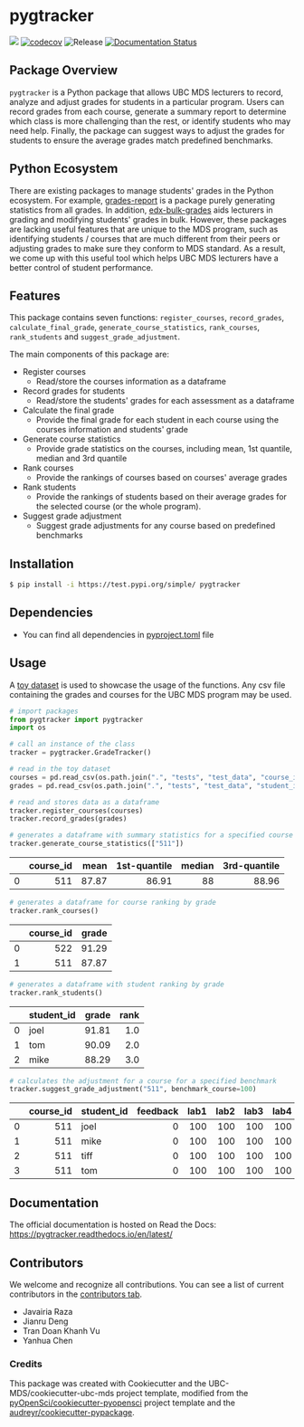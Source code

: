 # pygtracker 

![](https://github.com/UBC-MDS/pygtracker/workflows/build/badge.svg) [![codecov](https://codecov.io/gh/UBC-MDS/pygtracker/branch/main/graph/badge.svg)](https://codecov.io/gh/UBC-MDS/pygtracker) ![Release](https://github.com/UBC-MDS/pygtracker/workflows/Release/badge.svg) [![Documentation Status](https://readthedocs.org/projects/pygtracker/badge/?version=latest)](https://pygtracker.readthedocs.io/en/latest/?badge=latest)

## Package Overview
`pygtracker` is a Python package that allows UBC MDS lecturers to record, analyze and adjust grades for students in a particular program. Users can record grades from each course, generate a summary report to determine which class is more challenging than the rest, or identify students who may need help. Finally, the package can suggest ways to adjust the grades for students to ensure the average grades match predefined benchmarks. 

## Python Ecosystem
There are existing packages to manage students' grades in the Python ecosystem. For example, [grades-report](https://pypi.org/project/grades-report/) is a package purely generating statistics from all grades. In addition, [edx-bulk-grades](https://pypi.org/project/edx-bulk-grades/) aids lecturers in grading and modifying students' grades in bulk. However, these packages are lacking useful features that are unique to the MDS program, such as identifying students / courses that are much different from their peers or adjusting grades to make sure they conform to MDS standard. As a result, we come up with this useful tool which helps UBC MDS lecturers have a better control of student performance.

## Features
This package contains seven functions: `register_courses`, `record_grades`, `calculate_final_grade`, `generate_course_statistics`, `rank_courses`, `rank_students` and `suggest_grade_adjustment`.

The main components of this package are:

- Register courses
  - Read/store the courses information as a dataframe
- Record grades for students
  - Read/store the students' grades for each assessment as a dataframe
- Calculate the final grade
  - Provide the final grade for each student in each course using the courses information and students' grade
- Generate course statistics
  - Provide grade statistics on the courses, including mean, 1st quantile, median and 3rd quantile
- Rank courses
  - Provide the rankings of courses based on courses' average grades
- Rank students
  - Provide the rankings of students based on their average grades for the selected course (or the whole program).
- Suggest grade adjustment
  - Suggest grade adjustments for any course based on predefined benchmarks
  
## Installation

```bash
$ pip install -i https://test.pypi.org/simple/ pygtracker
```

## Dependencies

- You can find all dependencies in [pyproject.toml](https://github.com/UBC-MDS/pygtracker/blob/main/pyproject.toml) file

## Usage

A [toy dataset](https://github.com/UBC-MDS/pygtracker/tree/main/tests/test_data) is used to showcase the usage of the functions. Any csv file containing the grades and courses for the UBC MDS program may be used. 

```python
# import packages 
from pygtracker import pygtracker 
import os 

# call an instance of the class
tracker = pygtracker.GradeTracker()

# read in the toy dataset 
courses = pd.read_csv(os.path.join(".", "tests", "test_data", "course_info.csv"))
grades = pd.read_csv(os.path.join(".", "tests", "test_data", "student_info.csv"))

# read and stores data as a dataframe 
tracker.register_courses(courses)
tracker.record_grades(grades)
```

```python
# generates a dataframe with summary statistics for a specified course 
tracker.generate_course_statistics(["511"])
```
|    |   course_id |   mean |   1st-quantile |   median |   3rd-quantile |
|---:|------------:|-------:|---------------:|---------:|---------------:|
|  0 |         511 |  87.87 |          86.91 |       88 |          88.96 |

```python
# generates a dataframe for course ranking by grade 
tracker.rank_courses()
```
|    |   course_id |   grade |
|---:|------------:|--------:|
|  0 |         522 |   91.29 |
|  1 |         511 |   87.87 |

```python 
# generates a dataframe with student ranking by grade 
tracker.rank_students()
```
|    | student_id   |   grade |   rank   |
|---:|:-------------|--------:|---------:|
|  0 | joel         |   91.81 |      1.0 |
|  1 | tom          |   90.09 |      2.0 |
|  2 | mike         |   88.29 |      3.0 |

```python
# calculates the adjustment for a course for a specified benchmark 
tracker.suggest_grade_adjustment("511", benchmark_course=100)
```
|    |   course_id | student_id   |   feedback |   lab1 |   lab2 |   lab3 |   lab4 |   milestone1 |   milestone2 |   milestone3 |   milestone4 |   quiz1 |   quiz2 |
|---:|------------:|:-------------|-----------:|-------:|-------:|-------:|-------:|-------------:|-------------:|-------------:|-------------:|--------:|--------:|
|  0 |         511 | joel         |          0 |    100 |    100 |    100 |    100 |            0 |            0 |            0 |            0 |     100 |     100 |
|  1 |         511 | mike         |          0 |    100 |    100 |    100 |    100 |            0 |            0 |            0 |            0 |     100 |     100 |
|  2 |         511 | tiff         |          0 |    100 |    100 |    100 |    100 |            0 |            0 |            0 |            0 |     100 |     100 |
|  3 |         511 | tom          |          0 |    100 |    100 |    100 |    100 |            0 |            0 |            0 |            0 |     100 |     100 |


## Documentation

The official documentation is hosted on Read the Docs: https://pygtracker.readthedocs.io/en/latest/

## Contributors

We welcome and recognize all contributions. You can see a list of current contributors in the [contributors tab](https://github.com/UBC-MDS/pygtracker/graphs/contributors).

- Javairia Raza
- Jianru Deng
- Tran Doan Khanh Vu
- Yanhua Chen

### Credits

This package was created with Cookiecutter and the UBC-MDS/cookiecutter-ubc-mds project template, modified from the [pyOpenSci/cookiecutter-pyopensci](https://github.com/pyOpenSci/cookiecutter-pyopensci) project template and the [audreyr/cookiecutter-pypackage](https://github.com/audreyr/cookiecutter-pypackage).
